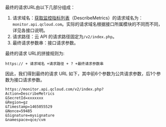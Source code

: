 最终的请求URL由以下几部分组成：
1. 请求域名：[获取监控指标列表](https://cloud.tencent.com/document/product/248/7630)（DescribeMetrics）的请求域名为：`monitor.api.qcloud.com`。实际的请求域名根据接口所属模块的不同而不同，详见各接口说明。
2. 请求路径：云 API 的请求路径固定为`/v2/index.php`。
3. 最终请求参数串：接口请求参数。

最终的请求 URL的拼接规则为:
```
https:// + 请求域名 +请求路径 + ? +最终请求参数串
```

因此，我们得到最终的请求 URL 如下，其中前6个参数为公共请求参数，后1个参数为接口请求参数。

```
https://monitor.api.qcloud.com/v2/index.php?
Action=DescribeMetrics
&SecretId=xxxxxxx
&Region=gz
&Timestamp=1465055529
&Nonce=59485
&Signature=mysignature
&namespace=qce/cvm
```
